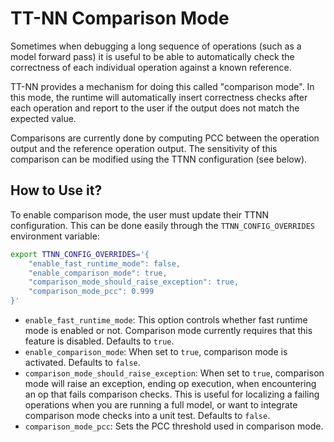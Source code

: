 # TT-NN Comparison Mode
Sometimes when debugging a long sequence of operations (such as a model forward pass) it is useful to be able to automatically check the correctness of each individual operation against a known reference.

TT-NN provides a mechanism for doing this called "comparison mode". In this mode, the runtime will automatically insert correctness checks after each operation and report to the user if the output does not match the expected value.

Comparisons are currently done by computing PCC between the operation output and the reference operation output. The sensitivity of this comparison can be modified using the TTNN configuration (see below).

## How to Use it?

To enable comparison mode, the user must update their TTNN configuration. This can be done easily through the `TTNN_CONFIG_OVERRIDES` environment variable:

```sh
export TTNN_CONFIG_OVERRIDES='{
    "enable_fast_runtime_mode": false,
    "enable_comparison_mode": true,
    "comparison_mode_should_raise_exception": true,
    "comparison_mode_pcc": 0.999
}'
```

- `enable_fast_runtime_mode`: This option controls whether fast runtime mode is enabled or not. Comparison mode currently requires that this feature is disabled. Defaults to `true`.
- `enable_comparison_mode`: When set to `true`, comparison mode is activated. Defaults to `false`.
- `comparison_mode_should_raise_exception`: When set to `true`, comparison mode will raise an exception, ending op execution, when encountering an op that fails comparison checks. This is useful for localizing a failing operations when you are running a full model, or want to integrate comparison mode checks into a unit test. Defaults to `false`.
- `comparison_mode_pcc`: Sets the PCC threshold used in comparison mode.
